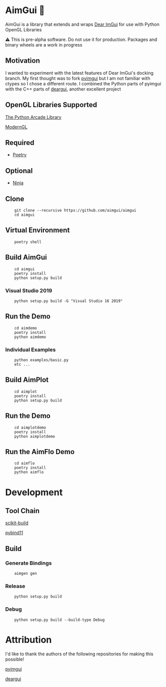 # AimGui :anger:

AimGui is a library that extends and wraps [Dear ImGui](https://github.com/ocornut/imgui) for use with Python OpenGL Libraries

<!-- :package: [Package](https://pypi.org/project/aimgui/) -->

:warning:  This is pre-alpha software.  Do not use it for production.  Packages and binary wheels are a work in progress

## Motivation

I wanted to experiment with the latest features of Dear ImGui's docking branch.
My first thought was to fork [pyimgui](https://github.com/swistakm/pyimgui) but I am not familiar with ctypes so I chose a different route.
I combined the Python parts of pyimgui with the C++ parts of [deargui](https://github.com/cammm/deargui), another excellent project

## OpenGL Libraries Supported

[The Python Arcade Library](https://arcade.academy)

[ModernGL](https://github.com/moderngl/moderngl)

## Required

* [Poetry](https://python-poetry.org/)

## Optional

* [Ninja](https://ninja-build.org/)

## Clone

        git clone --recursive https://github.com/aimgui/aimgui
        cd aimgui

## Virtual Environment

        poetry shell

## Build AimGui

        cd aimgui
        poetry install
        python setup.py build

### Visual Studio 2019
        python setup.py build -G "Visual Studio 16 2019"

## Run the Demo

        cd aimdemo
        poetry install
        python aimdemo

### Individual Examples

        python examples/basic.py
        etc ...

## Build AimPlot

        cd aimplot
        poetry install
        python setup.py build

## Run the Demo

        cd aimplotdemo
        poetry install
        python aimplotdemo

## Run the AimFlo Demo

        cd aimflo
        poetry install
        python aimflo


# Development

## Tool Chain

[scikit-build](https://github.com/scikit-build/scikit-build)

[pybind11](https://github.com/pybind/pybind11)

## Build

### Generate Bindings

        aimgen gen

### Release

        python setup.py build

### Debug

        python setup.py build --build-type Debug

# Attribution

I'd like to thank the authors of the following repositories for making this possible!

[pyimgui](https://github.com/swistakm/pyimgui)

[deargui](https://github.com/cammm/deargui)